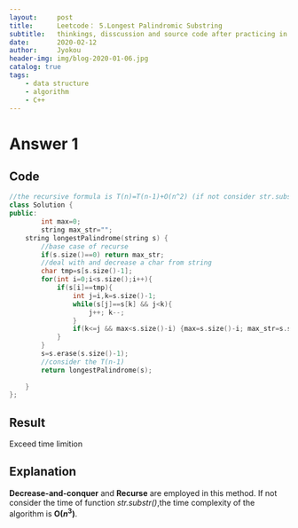 ```yaml
---
layout:     post
title:      Leetcode： 5.Longest Palindromic Substring
subtitle:   thinkings, disscussion and source code after practicing in Leetcode
date:       2020-02-12
author:     Jyokou
header-img: img/blog-2020-01-06.jpg
catalog: true
tags:
    - data structure
    - algorithm
    - C++
---
```


# Answer 1
## Code  
```C++
//the recursive formula is T(n)=T(n-1)+O(n^2) (if not consider str.substr())
class Solution {
public:        
        int max=0;
        string max_str="";
    string longestPalindrome(string s) {
        //base case of recurse
        if(s.size()==0) return max_str;
        //deal with and decrease a char from string 
        char tmp=s[s.size()-1];
        for(int i=0;i<s.size();i++){
            if(s[i]==tmp){
                int j=i,k=s.size()-1;
                while(s[j]==s[k] && j<k){
                    j++; k--;
                }
                if(k<=j && max<s.size()-i) {max=s.size()-i; max_str=s.substr(i);}
            }
        }
        s=s.erase(s.size()-1);
        //consider the T(n-1)
        return longestPalindrome(s);
        
    }
};
```
## Result  
Exceed time limition

## Explanation
**Decrease-and-conquer** and **Recurse** are employed in this method. If not consider the time of function *str.substr()*,the time complexity of the algorithm is **O($n^3$)**. 